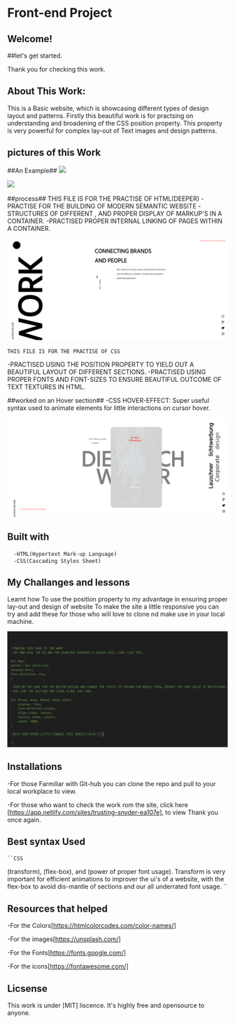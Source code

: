  # Front-end Project

 ## Welcome!

 ##let's get started.

 Thank you for checking this work.

 ## About This Work:
   This is a Basic website, which is showcasing different types of design layout and patterns. Firstly this beautiful work is for practsing on understanding and broadening of the CSS position property. This property is very powerful for complex lay-out of Text images and design patterns.

## pictures of this Work
 ##An Example##
<img src="lay4">

<img src="lay1">

 ##process##
      THIS FILE IS FOR THE PRACTISE OF HTML(DEEPER)
 -PRACTISE FOR THE BUILDING OF MODERN SEMANTIC WEBSITE
 -STRUCTURES OF DIFFERENT , AND PROPER DISPLAY OF MARKUP'S IN A CONTAINER.
 -PRACTISED PROPER INTERNAL LINKING OF PAGES WITHIN A CONTAINER.

<img src="lay3.png">

    THIS FILE IS FOR THE PRACTISE OF CSS
 -PRACTISED USING THE POSITION PROPERTY TO YIELD OUT A BEAUTIFUL LAYOUT OF DIFFERENT SECTIONS.
 -PRACTISED USING PROPER FONTS AND FONT-SIZES TO ENSURE BEAUTIFUL OUTCOME OF TEXT TEXTURES IN HTML.




##worked on an Hover section##
-CSS HOVER-EFFECT: Super useful syntax used to animate elements for little interactions on cursor hover.

<img src="lay2.png">


  ## Built with         
      -HTML(Hypertext Mark-up Language)
      -CSS(Cascading Styles Sheet)


  ## My Challanges and lessons
   Learnt how To use the position property to my advantage in ensuring proper lay-out and design of website
   To make the site a little responsive you can try and add these for those who will love to clone nd make use in your local machine.

   <img src="lay6.png">

   ## Installations
   -For those Farmiliar with Git-hub you can clone the repo and pull to your local workplace to view.

   -For those who want to check the work rom the site, click here [https://app.netlify.com/sites/trusting-snyder-ea107e], to view Thank you once again.

   ## Best syntax Used

    ``CSS
   (transform), (flex-box), and (power of proper font usage).
  Transform is very important for efficient animations to improver the ui's of a website, with the flex-box to avoid dis-mantle of sections and our all underrated font usage.
   ``

   ## Resources that helped ##
   -For the Colors[https://htmlcolorcodes.com/color-names/]

   -For the images[https://unsplash.com/]

   -For the Fonts[https://fonts.google.com/] 

   -For the icons[https://fontawesome.com/]


 ## Licsense 
   This work is under [MIT] liscence. It's highly free and opensource to anyone.